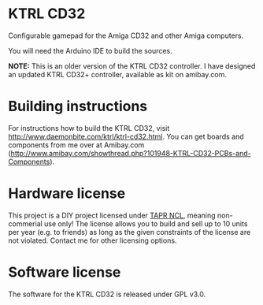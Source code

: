 # KTRL CD32
Configurable gamepad for the Amiga CD32 and other Amiga computers.

You will need the Arduino IDE to build the sources.

**NOTE:** This is an older version of the KTRL CD32 controller. I have designed an updated KTRL CD32+ controller, available as kit on amibay.com.

# Building instructions
For instructions how to build the KTRL CD32, visit http://www.daemonbite.com/ktrl/ktrl-cd32.html. You can get boards and components from me over at Amibay.com (http://www.amibay.com/showthread.php?101948-KTRL-CD32-PCBs-and-Components).

# Hardware license
This project is a DIY project licensed under [TAPR NCL](https://www.tapr.org/TAPR_Noncommercial_Hardware_License_v1.0.pdf), meaning non-commerial use only! The license allows you to build and sell up to 10 units per year (e.g. to friends) as long as the given constraints of the license are not violated. Contact me for other licensing options.

# Software license
The software for the KTRL CD32 is released under GPL v3.0. 

